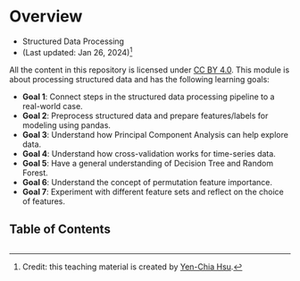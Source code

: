 # Overview

- Structured Data Processing
- (Last updated: Jan 26, 2024)[^credit]

[^credit]: Credit: this teaching material is created by [Yen-Chia Hsu](https://github.com/yenchiah).

All the content in this repository is licensed under [CC BY 4.0](https://creativecommons.org/licenses/by/4.0/). This module is about processing structured data and has the following learning goals:

- **Goal 1**: Connect steps in the structured data processing pipeline to a real-world case.
- **Goal 2**: Preprocess structured data and prepare features/labels for modeling using pandas.
- **Goal 3**: Understand how Principal Component Analysis can help explore data.
- **Goal 4**: Understand how cross-validation works for time-series data.
- **Goal 5**: Have a general understanding of Decision Tree and Random Forest.
- **Goal 6**: Understand the concept of permutation feature importance.
- **Goal 7**: Experiment with different feature sets and reflect on the choice of features.

## Table of Contents

```{tableofcontents}
```